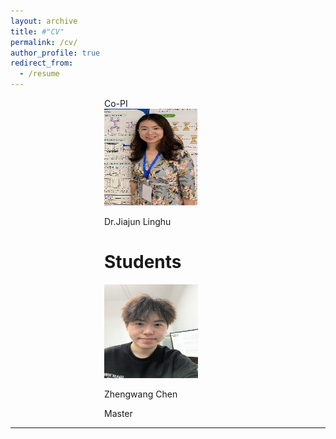 ```yaml
---
layout: archive
title: #"CV"
permalink: /cv/
author_profile: true
redirect_from:
  - /resume
---
```


<div style="margin-left: 150px;">
Co-PI<br />  
<img src="../images/lh.jpg" alt="Dr.Jiajun Linghu" width="150" height="155" />  
 <p class="name">Dr.Jiajun Linghu</p>  
  
  
Students<br />   
===

<img src="../images/zw.jpg" alt="Zhengwang Chen" width="150" height="150" />  
<p class="name">Zhengwang Chen</p>  
Master
</div>




  
---


